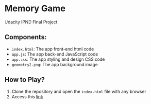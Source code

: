 # Memory Game
Udacity IPND Final Project 

## Components:
* ```index.html```: The app front-end html code
* `app.js`: The app back-end JavaScript code
* `app.css`: The app styling and design CSS code
* `geometry2.png`: The app background image

## How to Play?
1. Clone the repository and open the `index.html` file with any browser
2. Access this [link](http://htmlpreview.github.com/?https://github.com/karimchamaa/MemoryGame/blob/master/index.html)

